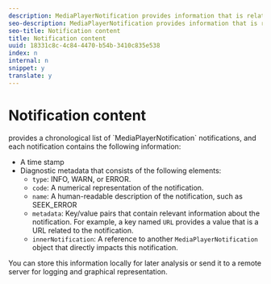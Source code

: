 ```yaml
---
description: MediaPlayerNotification provides information that is related to the player’s status.
seo-description: MediaPlayerNotification provides information that is related to the player’s status.
seo-title: Notification content
title: Notification content
uuid: 18331c8c-4c84-4470-b54b-3410c835e538
index: n
internal: n
snippet: y
translate: y
---
```


# Notification content

 <!-- PH element: phrases/primetime-sdk-name --> provides a chronological list of `MediaPlayerNotification` notifications, and each notification contains the following information: 
* A time stamp
* Diagnostic metadata that consists of the following elements: 
    * `type`: INFO, WARN, or ERROR.
    * `code`: A numerical representation of the notification.
    * `name`: A human-readable description of the notification, such as SEEK_ERROR
    * `metadata`: Key/value pairs that contain relevant information about the notification. For example, a key named `URL` provides a value that is a URL related to the notification.
    * `innerNotification`: A reference to another `MediaPlayerNotification` object that directly impacts this notification.


You can store this information locally for later analysis or send it to a remote server for logging and graphical representation.
